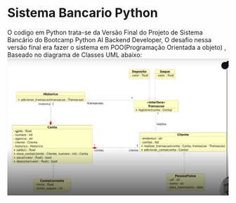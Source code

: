# Sistema Bancario Python                                    
O codigo em Python trata-se da Versão Final do Projeto de Sistema Bancário do Bootcamp Python AI Backend Developer, O desafio nessa versão final era fazer o sistema em POO(Programação Orientada a objeto) , Baseado no diagrama de Classes UML abaixo: 
<img src="/images/image.png">